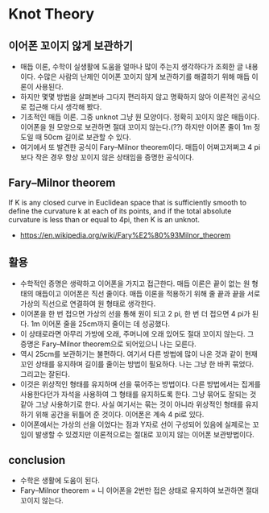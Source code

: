 # Knot Theory

<!--
description = 정리자료
tag = think, rule, minimum
-->

## 이어폰 꼬이지 않게 보관하기
- 매듭 이론, 수학이 실생활에 도움을 얼마나 많이 주는지 생각하다가 조회한 글 내용이다. 수많은 사람의 난제인 이어폰 꼬이지 않게 보관하기를 해결하기 위해 매듭 이론이 사용된다.
- 하지만 몇몇 방법을 살펴본바 그다지 편리하지 않고 명확하지 않아 이론적인 공식으로 접근해 다시 생각해 봤다.
- 기초적인 매듭 이론. 그중 unknot 그냥 원 모양이다. 정확히 꼬이지 않은 매듭이다. 이어폰을 원 모양으로 보관하면 절대 꼬이지 않는다.(??) 하지만 이어폰 줄이 1m 정도일 때 50cm 길이로 보관할 수 있다.
- 여기에서 또 발견한 공식이 Fary–Milnor theorem이다. 매듭이 어쩌고저쩌고 4 pi보다 작은 경우 항상 꼬이지 않은 상태임을 증명한 공식이다.

## Fary–Milnor theorem
If K is any closed curve in Euclidean space that is sufficiently smooth to define the curvature k at each of its points, and if the total absolute curvature is less than or equal to 4pi, then K is an unknot.
- https://en.wikipedia.org/wiki/Fary%E2%80%93Milnor_theorem

## 활용
- 수학적인 증명은 생략하고 이어폰을 가지고 접근한다. 매듭 이론은 끝이 없는 원 형태의 매듭이고 이어폰은 직선 줄이다. 매듭 이론을 적용하기 위해 줄 끝과 끝을 서로 가상의 직선으로 연결하여 원 형태로 생각한다.
- 이어폰을 한 번 접으면 가상의 선을 통해 원이 되고 2 pi, 한 번 더 접으면 4 pi가 된다. 1m 이어폰 줄을 25cm까지 줄이는 데 성공했다.
- 이 상태로라면 아무리 가방에 오래, 주머니에 오래 있어도 절대 꼬이지 않는다. 그 증명은 Fary–Milnor theorem으로 되어있으니 나는 모른다.
- 역시 25cm를 보관하기는 불편하다. 여기서 다른 방법에 많이 나온 것과 같이 현재 꼬인 상태를 유지하며 길이를 줄이는 방법이 필요하다. 나는 그냥 한 바퀴 묶었다. 그리고는 잘된다.
- 이것은 위상적인 형태를 유지하며 선을 묶어주는 방법이다. 다른 방법에서는 집게를 사용한다던가 자석을 사용하여 그 형태를 유지하도록 한다. 그냥 묶어도 잘되는 것 같아 그냥 사용하기로 한다. 사실 여기서는 묶는 것이 아니라 위상적인 형태를 유지하기 위해 공간을 뒤틀어 준 것이다. 이어폰은 계속 4 pi로 있다.
- 이어폰에서는 가상의 선을 이었다는 점과 Y자로 선이 구성되어 있음에 실제로는 꼬임이 발생할 수 있겠지만 이론적으로는 절대로 꼬이지 않는 이어폰 보관방법이다.

## conclusion
- 수학은 생활에 도움이 된다.
- Fary–Milnor theorem = 니 이어폰을 2번만 접은 상태로 유지하여 보관하면 절대 꼬이지 않는다.
